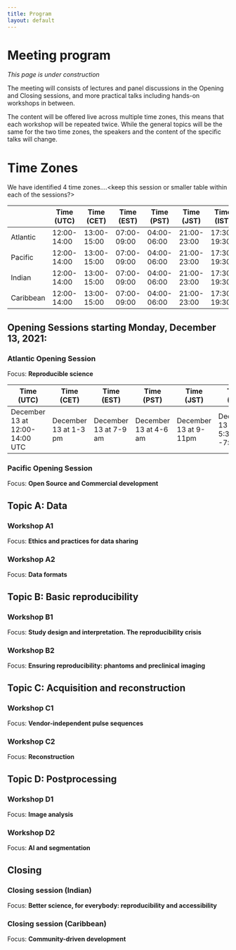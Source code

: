 ```yaml
---
title: Program
layout: default
---
```


# Meeting program
*This page is under construction*

The meeting will consists of lectures and panel discussions in the Opening and Closing sessions, and more practical talks including hands-on workshops in between.

The content will be offered live across multiple time zones, this means that each workshop will be repeated twice. While the general topics will be the same for the two time zones, the speakers and the content of the specific talks will change.

# Time Zones
We have identified 4 time zones....<keep this session or smaller table within each of the sessions?>

| | Time (UTC) | Time (CET) | Time (EST) | Time (PST) | Time (JST) | Time (IST) |
| ------------- | ------------- | ------------- | ------------- |------------- | ------------- | ------------- |
| Atlantic | 12:00-14:00 | 13:00-15:00 | 07:00-09:00 | 04:00-06:00 | 21:00-23:00 | 17:30-19:30 |
| Pacific | 12:00-14:00 | 13:00-15:00 | 07:00-09:00 | 04:00-06:00 | 21:00-23:00 | 17:30-19:30 |
| Indian | 12:00-14:00 | 13:00-15:00 | 07:00-09:00 | 04:00-06:00 | 21:00-23:00 | 17:30-19:30 |
| Caribbean | 12:00-14:00 | 13:00-15:00 | 07:00-09:00 | 04:00-06:00 | 21:00-23:00 | 17:30-19:30 |

## Opening Sessions starting Monday, December 13, 2021: 
### Atlantic Opening Session
Focus: **Reproducible science**

| Time (UTC) | Time (CET) | Time (EST) | Time (PST) | Time (JST) | Time (IST) |
| ------------- | ------------- | ------------- | ------------- |------------- | ------------- |
| December 13 at 12:00-14:00 UTC  | December 13 at 1-3 pm | December 13 at 7-9 am | December 13 at 4-6 am | December 13 at 9-11pm | December 13 at 5:30 -7:30 pm

### Pacific Opening Session
Focus: **Open Source and Commercial development**

## Topic A: Data
### Workshop A1
Focus: **Ethics and practices for data sharing**
### Workshop A2
Focus: **Data formats**

## Topic B: Basic reproducibility
### Workshop B1
Focus: **Study design and interpretation. The reproducibility crisis**
### Workshop B2
Focus: **Ensuring reproducibility: phantoms and preclinical imaging**

## Topic C: Acquisition and reconstruction
### Workshop C1
Focus: **Vendor-independent pulse sequences**
### Workshop C2
Focus: **Reconstruction**

## Topic D: Postprocessing
### Workshop D1
Focus: **Image analysis**
### Workshop D2
Focus: **AI and segmentation**

## Closing
### Closing session (Indian)
Focus: **Better science, for everybody: reproducibility and accessibility**
### Closing session (Caribbean)
Focus: **Community-driven development**
